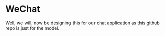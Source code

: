 # WeChat
Well, we will; now be designing this for our chat application as this github repo is just for the model.
